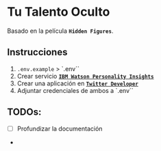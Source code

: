 # Tu Talento Oculto

Basado en la película **`Hidden Figures`**.

## Instrucciones

1. `.env.example` > `.env``
2. Crear servicio [**`IBM Watson Personality Insights`**](https://cloud.ibm.com/catalog/services/personality-insights)
3. Crear una aplicación en [**`Twitter Developer`**](https://developer.twitter.com/en/apps/create)
4. Adjuntar credenciales de ambos a `.env``

## TODOs:

- [ ] Profundizar la documentación
-
